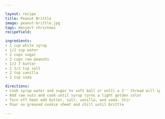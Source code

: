 ```yaml
---

layout: recipe
title: Peanut Brittle
image: peanut-brittle.jpg
tags: dessert christmas
recipeYield: 

ingredients:
- 1 cup white syrup
- 1/2 cup water
- 2 cups sugar
- 2 cups raw peanuts
- 1/2 T butter
- 1 1/2 tsp salt
- 2 tsp vanilla
- 2 tsp soda

directions:
- Cook syrup water and sugar to soft ball or until a 2'' thread will spin from spoon
- Add raw nuts and cook until syrup turns a light golden color
- Turn off heat add butter, salt, vanilla, and soda. Stir
- Pour on greased cookie sheet and chill until brittle

---
```


